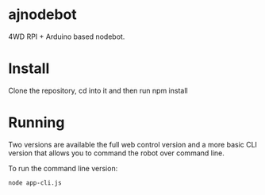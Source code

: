 # ajnodebot

4WD RPI + Arduino based nodebot.

# Install

Clone the repository, cd into it and then run npm install

# Running

Two versions are available the full web control version and a more basic CLI
version that allows you to command the robot over command line.

To run the command line version:

    node app-cli.js


